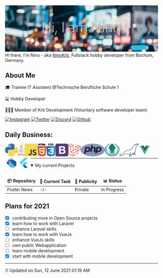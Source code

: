 ![Header image](https://github.com/NinoKrb/NinoKrb/blob/main/GitHub_Header.png)
Hi there, I'm Nino - aka [NinoKrb](https://github.com/ninokrb), Fullstack hobby developer from Bochum, Germany.


## About Me
🎓 Trainee IT Assistent @Technische Berufliche Schule 1

💻 Hobby Developer

👨🏻‍💻 Member of Krb Development (Voluntary software developer team)

[![Instagram](https://img.shields.io/badge/-nino.gla-red?style=flat-square&logo=instagram&logoColor=white)](https://www.instagram.com/nino.gla/)
[![Twitter](https://img.shields.io/badge/-NinoKrb-1DA1F2?style=flat-square&logo=twitter&logoColor=white)](https://www.twitter.com/ninokrb/)
[![Discord](https://img.shields.io/badge/-NinoKrb%230420-7289DA?style=flat-square&logo=discord&logoColor=white)](https://discord.gg/vKZ5N6hCBM)
[![Github](https://img.shields.io/badge/-NinoKrb-gray?style=flat-square&logo=github&logoColor=white)](https://www.github.com/ninokrb/)

## Daily Business:
<a href="https://www.python.org" target="_blank"><img align="left" alt="Python" height ="42px" src="https://github.com/NinoKrb/NinoKrb/blob/main/language_and_tools/square/python/python-5.svg"></a>
<a href="https://www.java.com" target="_blank"><img align="left" alt="Java" height ="42px" src="https://github.com/NinoKrb/NinoKrb/blob/main/language_and_tools/square/java/java-4.svg"></a>
<a href="https://developer.mozilla.org/en-US/docs/Web/JavaScript" target="_blank"> <img align="left" alt="JavaScript" height ="42px"  src="https://github.com/NinoKrb/NinoKrb/blob/main/language_and_tools/square/js/logo-javascript.svg"> </a>
<a href="https://developer.mozilla.org/de/docs/Web/HTML" target="_blank"> <img align="left" alt="HTML5" height ="42px"  src="https://github.com/NinoKrb/NinoKrb/blob/main/language_and_tools/square/html/html5.svg"> </a>
<a href="https://developer.mozilla.org/de/docs/Web/CSS" target="_blank"> <img align="left" alt="CSS" height ="42px"  src="https://github.com/NinoKrb/NinoKrb/blob/main/language_and_tools/square/css/css-5.svg"> </a>
<a href="https://getbootstrap.com/" target="_blank"> <img align="left" alt="Bootstrap4" height ="42px"  src="https://github.com/NinoKrb/NinoKrb/blob/main/language_and_tools/square/bootstrap/bootstrap-4.svg"> </a>
<a href="https://laravel.com/" target="_blank"> <img align="left" alt="Laravel" height ="42px"  src="https://github.com/NinoKrb/NinoKrb/blob/main/language_and_tools/square/laravel/laravel-2.svg"> </a>
<a href="https://www.php.net/manual/de/intro-whatis.php" target="_blank"> <img align="left" alt="PHP" height ="42px"  src="https://github.com/NinoKrb/NinoKrb/blob/main/language_and_tools/square/php/php-1.svg"> </a>
<a href="https://www.gitkraken.com/" target="_blank"> <img align="left" alt="Gitkraken" height ="42px"  src="https://github.com/NinoKrb/NinoKrb/blob/main/language_and_tools/square/gitkraken/gitkraken.svg"> </a>
<a href="https://mariadb.org/" target="_blank"> <img align="left" alt="MariaDB" height ="42px"  src="https://github.com/NinoKrb/NinoKrb/blob/main/language_and_tools/square/mariadb/mariadb.svg"> </a>
<a href="https://vuejs.org/" target="_blank"> <img align="left" alt="VueJs" height ="42px"  src="https://github.com/NinoKrb/NinoKrb/blob/main/language_and_tools/square/vue/vue.svg"> </a>
<a href="https://dart.dev/" target="_blank"> <img align="left" alt="Dart" height ="42px"  src="https://github.com/NinoKrb/NinoKrb/blob/main/language_and_tools/square/dart/dart.svg"> </a>
<a href="https://flutter.dev/" target="_blank"> <img align="left" alt="VueJs" height ="42px"  src="https://github.com/NinoKrb/NinoKrb/blob/main/language_and_tools/square/flutter/flutter.svg"> </a>

<br><br>

---

<details open>
<summary>My current Projects</summary>
<br>
  
<table>
  <thead align="center">
    <tr border: none;>
      <td><b>📦 Repository</b></td>
      <td><b>🔨 Current Task</b></td>
      <td><b>👀 Publicity</b></td>
      <td><b>📊 Status</b></td>
    </tr>
  </thead>
  <tbody>
    <tr>
      <td>Flutter News</td>
      <td>-/-</td>
      <td>Private</td>
      <td>In Progress</td>
    </tr>
  </tbody>
</table>

</details>

## Plans for 2021

- [x] contributing more in Open Source projects
- [x] learn how to work with Laravel
- [ ] enhance Laravel skills
- [x] learn how to work with VueJs
- [ ] enhance VueJs skills
- [ ] own public Webapplication
- [ ] learn mobile development
- [x] start with mobile development

---

⏰ Updated on Sun, 12 June 2021 01:19 AM

